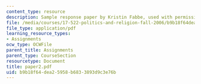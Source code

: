 ```yaml
---
content_type: resource
description: Sample response paper by Kristin Fabbe, used with permission.
file: /media/courses/17-522-politics-and-religion-fall-2006/b9b18f64dea25958b6833893d9c3e76b_paper2.pdf
file_type: application/pdf
learning_resource_types:
- Assignments
ocw_type: OCWFile
parent_title: Assignments
parent_type: CourseSection
resourcetype: Document
title: paper2.pdf
uid: b9b18f64-dea2-5958-b683-3893d9c3e76b
---
```

